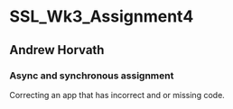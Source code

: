 # SSL_Wk3_Assignment4

## Andrew Horvath

### Async and synchronous assignment

Correcting an app that has incorrect and or missing code.
